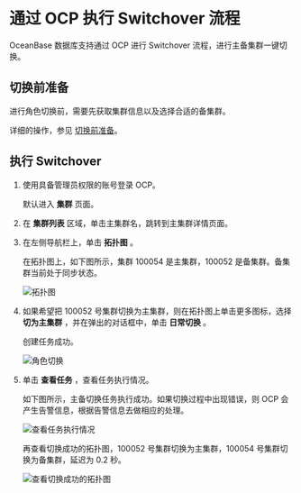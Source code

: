 通过 OCP 执行 Switchover 流程 
============================================

OceanBase 数据库支持通过 OCP 进行 Switchover 流程，进行主备集群一键切换。

切换前准备 
--------------------------

进行角色切换前，需要先获取集群信息以及选择合适的备集群。

详细的操作，参见 [切换前准备](/zh-CN/5.administrator-guide/7.high-data-availability/3.active-standby-database-management-1/7.role-switch-3/1.preparations-before-switching-1.md)。

执行 Switchover 
----------------------------------

1. 使用具备管理员权限的账号登录 OCP。

   默认进入 **集群** 页面。
   

2. 在 **集群列表** 区域，单击主集群名，跳转到主集群详情页面。

   

3. 在左侧导航栏上，单击 **拓扑图** 。

   在拓扑图上，如下图所示，集群 100054 是主集群，100052 是备集群。备集群当前处于同步状态。

   ![拓扑图](https://help-static-aliyun-doc.aliyuncs.com/assets/img/zh-CN/6664348461/p167739.png)
   

4. 如果希望把 100052 号集群切换为主集群，则在拓扑图上单击更多图标，选择 **切为主集群** ，并在弹出的对话框中，单击 **日常切换** 。

   创建任务成功。

   ![角色切换](https://help-static-aliyun-doc.aliyuncs.com/assets/img/zh-CN/6664348461/p167740.png)
   

5. 单击 **查看任务** ，查看任务执行情况。

   如下图所示，主备切换任务执行成功。如果切换过程中出现错误，则 OCP 会产生告警信息，根据告警信息去做相应的处理。

   ![查看任务执行情况](https://help-static-aliyun-doc.aliyuncs.com/assets/img/zh-CN/6664348461/p167741.png)

   再查看切换成功的拓扑图，100052 号集群切换为主集群，100054 号集群切换为备集群，延迟为 0.2 秒。

   ![查看切换成功的拓扑图](https://help-static-aliyun-doc.aliyuncs.com/assets/img/zh-CN/6664348461/p167743.png)
   



